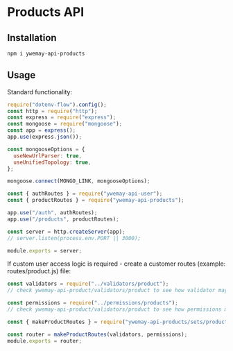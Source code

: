 # Products API

## Installation

```bash
npm i ywemay-api-products
```

## Usage

Standard functionality:

```js
require("dotenv-flow").config();
const http = require("http");
const express = require("express");
const mongoose = require("mongoose");
const app = express();
app.use(express.json());

const mongooseOptions = {
  useNewUrlParser: true,
  useUnifiedTopology: true,
};

mongoose.connect(MONGO_LINK, mongooseOptions);

const { authRoutes } = require("ywemay-api-user");
const { productRoutes } = require("ywemay-api-products");

app.use("/auth", authRoutes);
app.use("/products", productRoutes);

const server = http.createServer(app);
// server.listen(process.env.PORT || 3000);

module.exports = server;
```

If custom user access logic is required - create a customer routes (example: routes/product.js) file:

```js
const validators = require("../validators/product");
// check ywemay-api-product/validators/product to see how validator may be written.

const permissions = require("../permissions/products");
// check ywemay-api-product/validators/product to see how permissions may be declared/processed.

const { makeProductRoutes } = require("ywemay-api-products/sets/products");

const router = makeProductRoutes(validators, permissions);
module.exports = router;
```
